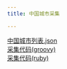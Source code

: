 ```yaml
---
title: 中国城市采集

---
```



<div class="container">
  <div class="row">
    <div class="col-md-3">
      <div><a href="{{ "/download/cities.json" | prepend: site.baseurl }}">中国城市列表.json</a></div>
      <div><a href="https://github.com/windqyoung/groovy-tools/blob/master/cities.groovy">采集代码(groovy)</a></div>
      <div><a href="https://github.com/windqyoung/ruby-study/blob/master/cities.rb">采集代码(ruby)</a></div>
    </div>
  </div>
</div>
